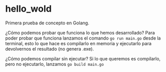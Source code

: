 # hello_wold
Primera prueba de concepto en Golang.

¿Cómo podemos probar que funciona lo que hemos desarrollado?
Para poder probar que funciona lanzamos el comando ```go run main.go``` desde la terminal, esto lo que hace es compilarlo en memoria y ejecutarlo para devolvernos el resultado (no genera .exe). 

¿Cómo podemos compilar sin ejecutar?
Si lo que queremos es compilarlo, pero no ejecutarlo, lanzamos ```go build main.go```
